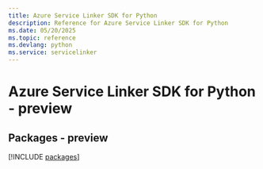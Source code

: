 ```yaml
---
title: Azure Service Linker SDK for Python
description: Reference for Azure Service Linker SDK for Python
ms.date: 05/20/2025
ms.topic: reference
ms.devlang: python
ms.service: servicelinker
---
```

# Azure Service Linker SDK for Python - preview
## Packages - preview
[!INCLUDE [packages](service-linker-index.md)]